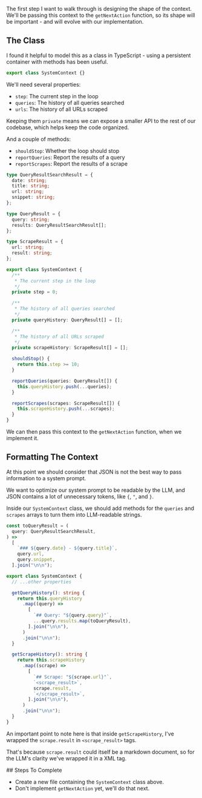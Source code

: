 The first step I want to walk through is designing the shape of the context. We'll be passing this context to the `getNextAction` function, so its shape will be important - and will evolve with our implementation.

## The Class

I found it helpful to model this as a class in TypeScript - using a persistent container with methods has been useful.

```ts
export class SystemContext {}
```

We'll need several properties:

- `step`: The current step in the loop
- `queries`: The history of all queries searched
- `urls`: The history of all URLs scraped

Keeping them `private` means we can expose a smaller API to the rest of our codebase, which helps keep the code organized.

And a couple of methods:

- `shouldStop`: Whether the loop should stop
- `reportQueries`: Report the results of a query
- `reportScrapes`: Report the results of a scrape

```ts
type QueryResultSearchResult = {
  date: string;
  title: string;
  url: string;
  snippet: string;
};

type QueryResult = {
  query: string;
  results: QueryResultSearchResult[];
};

type ScrapeResult = {
  url: string;
  result: string;
};

export class SystemContext {
  /**
   * The current step in the loop
   */
  private step = 0;

  /**
   * The history of all queries searched
   */
  private queryHistory: QueryResult[] = [];

  /**
   * The history of all URLs scraped
   */
  private scrapeHistory: ScrapeResult[] = [];

  shouldStop() {
    return this.step >= 10;
  }

  reportQueries(queries: QueryResult[]) {
    this.queryHistory.push(...queries);
  }

  reportScrapes(scrapes: ScrapeResult[]) {
    this.scrapeHistory.push(...scrapes);
  }
}
```

We can then pass this context to the `getNextAction` function, when we implement it.

## Formatting The Context

At this point we should consider that JSON is not the best way to pass information to a system prompt.

We want to optimize our system prompt to be readable by the LLM, and JSON contains a lot of unnecessary tokens, like `{`, `"`, and `}`.

Inside our `SystemContext` class, we should add methods for the `queries` and `scrapes` arrays to turn them into LLM-readable strings.

```ts
const toQueryResult = (
  query: QueryResultSearchResult,
) =>
  [
    `### ${query.date} - ${query.title}`,
    query.url,
    query.snippet,
  ].join("\n\n");

export class SystemContext {
  // ...other properties

  getQueryHistory(): string {
    return this.queryHistory
      .map((query) =>
        [
          `## Query: "${query.query}"`,
          ...query.results.map(toQueryResult),
        ].join("\n\n"),
      )
      .join("\n\n");
  }

  getScrapeHistory(): string {
    return this.scrapeHistory
      .map((scrape) =>
        [
          `## Scrape: "${scrape.url}"`,
          `<scrape_result>`,
          scrape.result,
          `</scrape_result>`,
        ].join("\n\n"),
      )
      .join("\n\n");
  }
}
```

An important point to note here is that inside `getScrapeHistory`, I've wrapped the `scrape.result` in `<scrape_result>` tags.

That's because `scrape.result` could itself be a markdown document, so for the LLM's clarity we've wrapped it in a XML tag.

## Steps To Complete

- Create a new file containing the `SystemContext` class above.
- Don't implement `getNextAction` yet, we'll do that next.
